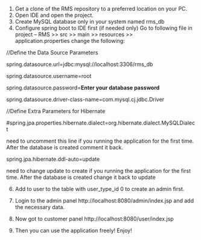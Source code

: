 1. Get a clone of the RMS repository to a preferred location on your PC. 
2. Open IDE and open the project. 
3. Create MySQL database only in your system named rms_db 
4. Configure spring boot to IDE first (if needed only) 
   Go to following file in project – RMS >> src >> main >> resources >>  
  application.properties change the following:

  //Define the Data Source Parameters 
  
  spring.datasource.url=jdbc:mysql://localhost:3306/rms_db 
  
  spring.datasource.username=root 
  
  spring.datasource.password=**Enter your database password** 
  
  spring.datasource.driver-class-name=com.mysql.cj.jdbc.Driver 
  
  //Define Extra Parameters for Hibernate 
  
  #spring.jpa.properties.hibernate.dialect=org.hibernate.dialect.MySQLDialect  
  
  need to uncomment this line if you running the application for the first time. After 
  the database is created comment it back. 
  
  spring.jpa.hibernate.ddl-auto=update
  
  need to change update to create if you running the application for the first time. 
  After the database is created change it back to update 
  
6. Add to user to the table with user_type_id  0 to create an admin first.
   
7. Login to the admin panel  http://localhost:8080/admin/index.jsp and add the necessary 
  data.  
8. Now got to customer panel  http://localhost:8080/user/index.jsp 
9. Then you can use the application freely! Enjoy!
